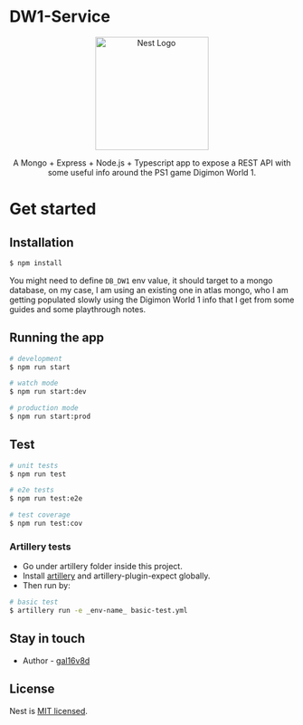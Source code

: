 # DW1-Service

<p align="center">
  <a href="http://nestjs.com/" target="blank"><img src="https://nestjs.com/img/logo-small.svg" width="200" alt="Nest Logo" /></a>
</p>

<p align="center">A Mongo + Express + Node.js + Typescript app to expose a REST API
with some useful info around the PS1 game Digimon World 1.</p>

# Get started

## Installation

```bash
$ npm install
```

You might need to define `DB_DW1` env value, it should target to a mongo database, on my case, I am using an existing one in atlas mongo, who I am getting populated slowly using the Digimon World 1
info that I get from some guides and some playthrough notes.

## Running the app

```bash
# development
$ npm run start

# watch mode
$ npm run start:dev

# production mode
$ npm run start:prod
```

## Test

```bash
# unit tests
$ npm run test

# e2e tests
$ npm run test:e2e

# test coverage
$ npm run test:cov
```

### Artillery tests

- Go under artillery folder inside this project.
- Install [artillery](https://www.artillery.io/) and artillery-plugin-expect globally.
- Then run by:

```bash
# basic test
$ artillery run -e _env-name_ basic-test.yml
```

## Stay in touch

- Author - [gal16v8d](https://github.com/gal16v8d)

## License

Nest is [MIT licensed](LICENSE).
